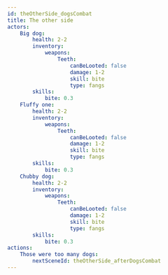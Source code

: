 ```yaml
---
id: theOtherSide_dogsCombat
title: The other side
actors:
    Big dog:
        health: 2-2
        inventory:
            weapons:
                Teeth:
                    canBeLooted: false
                    damage: 1-2
                    skill: bite
                    type: fangs
        skills:
            bite: 0.3
    Fluffy one:
        health: 2-2
        inventory:
            weapons:
                Teeth:
                    canBeLooted: false
                    damage: 1-2
                    skill: bite
                    type: fangs
        skills:
            bite: 0.3
    Chubby dog:
        health: 2-2
        inventory:
            weapons:
                Teeth:
                    canBeLooted: false
                    damage: 1-2
                    skill: bite
                    type: fangs
        skills:
            bite: 0.3
actions:
    Those were too many dogs:
        nextSceneId: theOtherSide_afterDogsCombat
---
```

